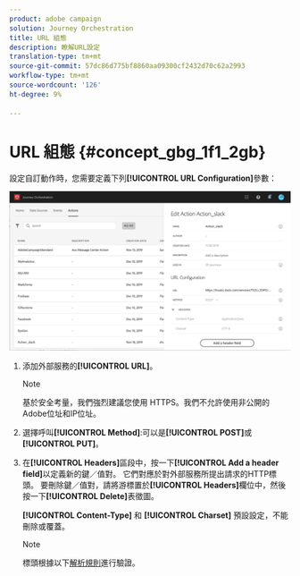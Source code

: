 ```yaml
---
product: adobe campaign
solution: Journey Orchestration
title: URL 組態
description: 瞭解URL設定
translation-type: tm+mt
source-git-commit: 57dc86d775bf8860aa09300cf2432d70c62a2993
workflow-type: tm+mt
source-wordcount: '126'
ht-degree: 9%

---
```



# URL 組態 {#concept_gbg_1f1_2gb}

設定自訂動作時，您需要定義下列&#x200B;**[!UICONTROL URL Configuration]**&#x200B;參數：

![](../assets/journeyurlconfiguration.png)

1. 添加外部服務的&#x200B;**[!UICONTROL URL]**。

   >[!NOTE]
   >
   >基於安全考量，我們強烈建議您使用 HTTPS。我們不允許使用非公開的Adobe位址和IP位址。

1. 選擇呼叫&#x200B;**[!UICONTROL Method]**:可以是&#x200B;**[!UICONTROL POST]**&#x200B;或&#x200B;**[!UICONTROL PUT]**。
1. 在&#x200B;**[!UICONTROL Headers]**&#x200B;區段中，按一下&#x200B;**[!UICONTROL Add a header field]**&#x200B;以定義新的鍵／值對。 它們對應於對外部服務所提出請求的HTTP標頭。 要刪除鍵／值對，請將游標置於&#x200B;**[!UICONTROL Headers]**&#x200B;欄位中，然後按一下&#x200B;**[!UICONTROL Delete]**&#x200B;表徵圖。

   **[!UICONTROL Content-Type]** 和 **[!UICONTROL Charset]** 預設設定，不能刪除或覆蓋。

   >[!NOTE]
   >
   >標頭根據以下[解析規則](https://tools.ietf.org/html/rfc7230#section-3.2.4)進行驗證。

